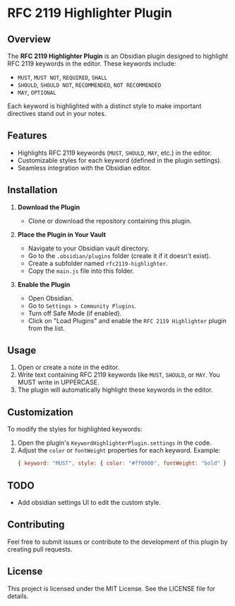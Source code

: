 # RFC 2119 Highlighter Plugin

## Overview

The **RFC 2119 Highlighter Plugin** is an Obsidian plugin designed to highlight RFC 2119 keywords in the editor. These keywords include:

- `MUST`, `MUST NOT`, `REQUIRED`, `SHALL`
- `SHOULD`, `SHOULD NOT`, `RECOMMENDED`, `NOT RECOMMENDED`
- `MAY`, `OPTIONAL`

Each keyword is highlighted with a distinct style to make important directives stand out in your notes.

## Features

- Highlights RFC 2119 keywords (`MUST`, `SHOULD`, `MAY`, etc.) in the editor.
- Customizable styles for each keyword (defined in the plugin settings).
- Seamless integration with the Obsidian editor.

## Installation

1. **Download the Plugin**
   - Clone or download the repository containing this plugin.

2. **Place the Plugin in Your Vault**
   - Navigate to your Obsidian vault directory.
   - Go to the `.obsidian/plugins` folder (create it if it doesn't exist).
   - Create a subfolder named `rfc2119-highlighter`.
   - Copy the `main.js` file into this folder.

3. **Enable the Plugin**
   - Open Obsidian.
   - Go to `Settings > Community Plugins`.
   - Turn off Safe Mode (if enabled).
   - Click on "Load Plugins" and enable the `RFC 2119 Highlighter` plugin from the list.

## Usage
1. Open or create a note in the editor.
2. Write text containing RFC 2119 keywords like `MUST`, `SHOULD`, or `MAY`. You MUST write in UPPERCASE.
3. The plugin will automatically highlight these keywords in the editor.

## Customization

To modify the styles for highlighted keywords:
1. Open the plugin's `KeywordHighlighterPlugin.settings` in the code.
2. Adjust the `color` or `fontWeight` properties for each keyword.
   Example:
   ```javascript
   { keyword: "MUST", style: { color: "#ff0000", fontWeight: "bold" } }
   ```

## TODO

* Add obsidian settings UI to edit the custom style.

## Contributing

Feel free to submit issues or contribute to the development of this plugin by creating pull requests.

## License
This project is licensed under the MIT License. See the LICENSE file for details.

